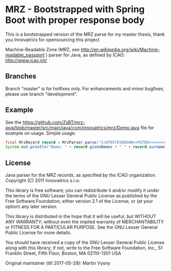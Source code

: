 # MRZ - Bootstrapped with Spring Boot with proper response body

This is a bootstrapped version of the MRZ parse for my master thesis, thank you Innovatrics for opensourcing this project

Machine-Readable Zone (MRZ, see http://en.wikipedia.org/wiki/Machine-readable_passport ) parser for Java, as defined by ICAO: http://www.icao.int/

## Branches

Branch "master" is for hotfixes only. For enhancements and minor bugfixes, please use branch "development".

## Example

See the https://github.com/ZsBT/mrz-java/blob/master/src/main/java/com/innovatrics/mrz/Demo.java file for example on usage. Simple usage:

```java
final MrzRecord record = MrzParser.parse("I<UTOSTEVENSON<<PETER<<<<<<<<<<<<<<<\nD231458907UTO3407127M9507122<<<<<<<2");
System.out.println("Name: " + record.givenNames + " " + record.surname);
```

## License
  Java parser for the MRZ records, as specified by the ICAO organization.
  Copyright (C) 2011 Innovatrics s.r.o.
  
  This library is free software; you can redistribute it and/or
  modify it under the terms of the GNU Lesser General Public
  License as published by the Free Software Foundation; either
  version 2.1 of the License, or (at your option) any later version.
  
  This library is distributed in the hope that it will be useful,
  but WITHOUT ANY WARRANTY; without even the implied warranty of
  MERCHANTABILITY or FITNESS FOR A PARTICULAR PURPOSE.  See the GNU
  Lesser General Public License for more details.
  
  You should have received a copy of the GNU Lesser General Public
  License along with this library; if not, write to the Free Software
  Foundation, Inc., 51 Franklin Street, Fifth Floor, Boston, MA  02110-1301  USA

Original maintainer (till 2017-05-28): Martin Vysny
